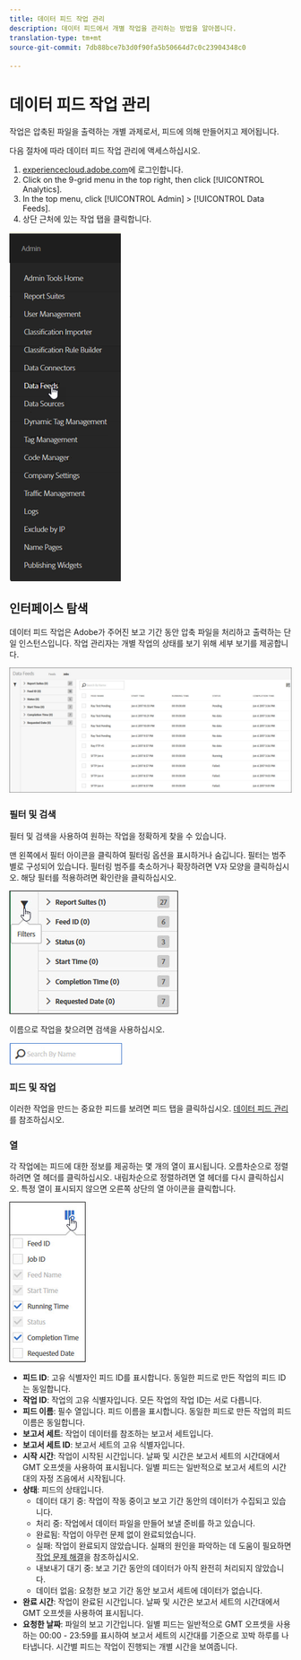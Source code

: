 ```yaml
---
title: 데이터 피드 작업 관리
description: 데이터 피드에서 개별 작업을 관리하는 방법을 알아봅니다.
translation-type: tm+mt
source-git-commit: 7db88bce7b3d0f90fa5b50664d7c0c23904348c0

---
```



# 데이터 피드 작업 관리

작업은 압축된 파일을 출력하는 개별 과제로서, 피드에 의해 만들어지고 제어됩니다.

다음 절차에 따라 데이터 피드 작업 관리에 액세스하십시오.

1. [experiencecloud.adobe.com](https://experiencecloud.adobe.com)에 로그인합니다.
2. Click on the 9-grid menu in the top right, then click [!UICONTROL Analytics].
3. In the top menu, click [!UICONTROL Admin] > [!UICONTROL Data Feeds].
4. 상단 근처에 있는 작업 탭을 클릭합니다.

![데이터 피드 메뉴](assets/AdminMenu.png)

## 인터페이스 탐색

데이터 피드 작업은 Adobe가 주어진 보고 기간 동안 압축 파일을 처리하고 출력하는 단일 인스턴스입니다. 작업 관리자는 개별 작업의 상태를 보기 위해 세부 보기를 제공합니다.

![작업](assets/jobs.jpg)

### 필터 및 검색

필터 및 검색을 사용하여 원하는 작업을 정확하게 찾을 수 있습니다.

맨 왼쪽에서 필터 아이콘을 클릭하여 필터링 옵션을 표시하거나 숨깁니다. 필터는 범주별로 구성되어 있습니다. 필터링 범주를 축소하거나 확장하려면 V자 모양을 클릭하십시오. 해당 필터를 적용하려면 확인란을 클릭하십시오.

![필터](assets/jobs-filter.jpg)

이름으로 작업을 찾으려면 검색을 사용하십시오.

![검색](assets/search.jpg)

### 피드 및 작업

이러한 작업을 만드는 중요한 피드를 보려면 피드 탭을 클릭하십시오. [데이터 피드 관리](df-manage-feeds.md)를 참조하십시오.

### 열

각 작업에는 피드에 대한 정보를 제공하는 몇 개의 열이 표시됩니다. 오름차순으로 정렬하려면 열 헤더를 클릭하십시오. 내림차순으로 정렬하려면 열 헤더를 다시 클릭하십시오. 특정 열이 표시되지 않으면 오른쪽 상단의 열 아이콘을 클릭합니다.

![열 아이콘](assets/job-cols.jpg)

* **피드 ID**: 고유 식별자인 피드 ID를 표시합니다. 동일한 피드로 만든 작업의 피드 ID는 동일합니다.
* **작업 ID**: 작업의 고유 식별자입니다. 모든 작업의 작업 ID는 서로 다릅니다.
* **피드 이름**: 필수 열입니다. 피드 이름을 표시합니다. 동일한 피드로 만든 작업의 피드 이름은 동일합니다.
* **보고서 세트**: 작업이 데이터를 참조하는 보고서 세트입니다.
* **보고서 세트 ID**: 보고서 세트의 고유 식별자입니다.
* **시작 시간**: 작업이 시작된 시간입니다. 날짜 및 시간은 보고서 세트의 시간대에서 GMT 오프셋을 사용하여 표시됩니다. 일별 피드는 일반적으로 보고서 세트의 시간대의 자정 즈음에서 시작됩니다.
* **상태**: 피드의 상태입니다.
   * 데이터 대기 중: 작업이 작동 중이고 보고 기간 동안의 데이터가 수집되고 있습니다.
   * 처리 중: 작업에서 데이터 파일을 만들어 보낼 준비를 하고 있습니다.
   * 완료됨: 작업이 아무런 문제 없이 완료되었습니다.
   * 실패: 작업이 완료되지 않았습니다. 실패의 원인을 파악하는 데 도움이 필요하면 [작업 문제 해결](jobs-troubleshooting.md)을 참조하십시오.
   * 내보내기 대기 중: 보고 기간 동안의 데이터가 아직 완전히 처리되지 않았습니다.
   * 데이터 없음: 요청한 보고 기간 동안 보고서 세트에 데이터가 없습니다.
* **완료 시간**: 작업이 완료된 시간입니다. 날짜 및 시간은 보고서 세트의 시간대에서 GMT 오프셋을 사용하여 표시됩니다.
* **요청한 날짜**: 파일의 보고 기간입니다. 일별 피드는 일반적으로 GMT 오프셋을 사용하는 00:00 - 23:59를 표시하여 보고서 세트의 시간대를 기준으로 꼬박 하루를 나타냅니다. 시간별 피드는 작업이 진행되는 개별 시간을 보여줍니다.
